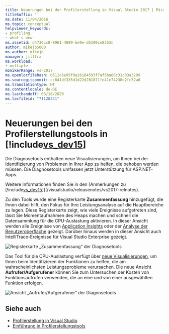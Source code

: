 ```yaml
---
title: Neuerungen bei der Profilerstellung in Visual Studio 2017 | Microsoft-Dokumentation
titleSuffix: ''
ms.date: 11/04/2016
ms.topic: conceptual
helpviewer_keywords:
- profiling
- what's new
ms.assetid: d4736cc8-8961-4089-be9e-d5190ce8353c
author: mikejo5000
ms.author: mikejo
manager: jillfra
ms.workload:
- multiple
monikerRange: vs-2017
ms.openlocfilehash: 0512c6e95f0a26184593f7af5ba08c31c33a3299
ms.sourcegitcommit: cc841df335d1d22d281871fe41e74238d2fc52a6
ms.translationtype: HT
ms.contentlocale: de-DE
ms.lasthandoff: 03/18/2020
ms.locfileid: "71128341"
---
```

# <a name="whats-new-in-profiling-tools-in-includevs_dev15"></a>Neuerungen bei den Profilerstellungstools in [!include[vs_dev15](../misc/includes/vs_dev15_md.md)]

Die Diagnosetools enthalten neue Visualisierungen, um Ihnen bei der Identifizierung von Problemen in Ihrer App zu helfen, die behoben werden müssen. Die Diagnosetools umfassen jetzt Unterstützung für ASP.NET-Apps.

Weitere Informationen finden Sie in den [Anmerkungen zu [!include[vs_dev15](../misc/includes/vs_dev15_md.md)]](/visualstudio/releasenotes/vs2017-relnotes).

Zu den Tools wurde eine Registerkarte **Zusammenfassung** hinzugefügt, die Ihnen dabei hilft, den Fokus für Ihre Leistungsanalyse auf die Hauptbereiche zu legen. Diese Registerkarte zeigt, wie viele Ereignisse aufgetreten sind, lässt Sie Momentaufnahmen des Heaps machen und schnell die Datensammlung für die CPU-Auslastung aktivieren. In dieser Ansicht werden alle Ereignisse von [Application Insights](/azure/azure-monitor/app/visual-studio) oder der [Analyse der Benutzeroberfläche](/visualstudio/releasenotes/vs2017-relnotes) gezeigt. Darüber hinaus werden in dieser Ansicht auch IntelliTrace-Ereignisse für Visual Studio Enterprise gezeigt.

![Registerkarte „Zusammenfassung“ der Diagnosetools](../profiling/media/diag-tools-summary-tab-2.png "DiagToolsSummaryTab")

Das Tool für die CPU-Auslastung verfügt über [neue Visualisierungen](../profiling/Beginners-Guide-to-Performance-Profiling.md), um Ihnen beim Identifizieren der Funktionen zu helfen, die am wahrscheinlichsten Leistungsprobleme verursachen. Die neue Ansicht **Aufrufer/Aufgerufener** können Sie zum Untersuchen der Kosten von Funktionsaufrufen verwenden, die an eine und von einer ausgewählten Funktion erfolgen.

![Ansicht „Aufrufer/Aufgerufener“ der Diagnosetools](../profiling/media/diag-tools-caller-callee-2.png "DiagToolsCallerCallee")

## <a name="see-also"></a>Siehe auch

- [Profilerstellung in Visual Studio](../profiling/index.yml)
- [Einführung in Profilerstellungstools](../profiling/profiling-feature-tour.md)